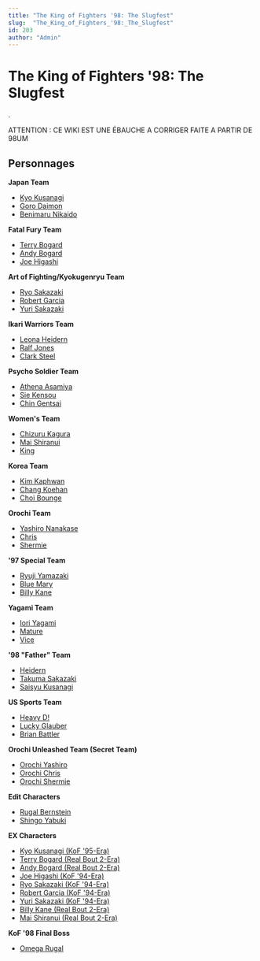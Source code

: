```yaml
---
title: "The King of Fighters '98: The Slugfest"
slug:  "The_King_of_Fighters_'98:_The_Slugfest"
id: 203
author: "Admin"
---
```


# The King of Fighters '98: The Slugfest

.

ATTENTION : CE WIKI EST UNE ÉBAUCHE A CORRIGER FAITE A PARTIR DE 98UM

## Personnages

**Japan Team**

- [Kyo Kusanagi](Kyo_Kusanagi_(KoF_'98) "wikilink")
- [Goro Daimon](Goro_Daimon_(KoF_'98) "wikilink")
- [Benimaru Nikaido](Benimaru_Nikaido_(KoF_'98) "wikilink")

**Fatal Fury Team**

- [Terry Bogard](Terry_Bogard_(KoF_'98) "wikilink")
- [Andy Bogard](Andy_Bogard_(KoF_'98) "wikilink")
- [Joe Higashi](Joe_Higashi_(KoF_'98) "wikilink")

**Art of Fighting/Kyokugenryu Team**

- [Ryo Sakazaki](Ryo_Sakazaki_(KoF_'98) "wikilink")
- [Robert Garcia](Robert_Garcia_(KoF_'98) "wikilink")
- [Yuri Sakazaki](Yuri_Sakazaki_(KoF_'98) "wikilink")

**Ikari Warriors Team**

- [Leona Heidern](Leona_Heidern_(KoF_'98) "wikilink")
- [Ralf Jones](Ralf_Jones_(KoF_'98) "wikilink")
- [Clark Steel](Clark_Steele_(KoF_'98) "wikilink")

**Psycho Soldier Team**

- [Athena Asamiya](Athena_Asamiya_(KoF_'98) "wikilink")
- [Sie Kensou](Sie_Kensou_(KoF_'98) "wikilink")
- [Chin Gentsai](Chin_Gentsai_(KoF_'98) "wikilink")

**Women's Team**

- [Chizuru Kagura](Chizuru_Kagura_(KoF_'98) "wikilink")
- [Mai Shiranui](Mai_Shiranui_(KoF_'98) "wikilink")
- [King](King_(KoF_'98) "wikilink")

**Korea Team**

- [Kim Kaphwan](Kim_Kaphwan_(KoF_'98) "wikilink")
- [Chang Koehan](Chang_Koehan_(KoF_'98) "wikilink")
- [Choi Bounge](Choi_Bounge_(KoF_'98) "wikilink")

**Orochi Team**

- [Yashiro Nanakase](Yashiro_Nanakase_(KoF_'98) "wikilink")
- [Chris](Chris_(KoF_'98) "wikilink")
- [Shermie](Shermie_(KoF_'98) "wikilink")

**'97 Special Team**

- [Ryuji Yamazaki](Ryuji_Yamazaki_(KoF_'98) "wikilink")
- [Blue Mary](Blue_Mary_(KoF_'98) "wikilink")
- [Billy Kane](Billy_Kane_(KoF_'98) "wikilink")

**Yagami Team**

- [Iori Yagami](Iori_Yagami_(KoF_'98) "wikilink")
- [Mature](Mature_(KoF_'98) "wikilink")
- [Vice](Vice_(KoF_'98) "wikilink")

**'98 "Father" Team**

- [Heidern](Heidern_(KoF_'98) "wikilink")
- [Takuma Sakazaki](Takuma_Sakazaki_(KoF_'98) "wikilink")
- [Saisyu Kusanagi](Saisyu_Kusanagi_(KoF_'98) "wikilink")

**US Sports Team**

- [Heavy D!](Heavy_D!_(KoF_'98) "wikilink")
- [Lucky Glauber](Lucky_Glauber_(KoF_'98) "wikilink")
- [Brian Battler](Brian_Battler_(KoF_'98) "wikilink")

**Orochi Unleashed Team (Secret Team)**

- [Orochi Yashiro](Orochi_Yashiro_(KoF_'98) "wikilink")
- [Orochi Chris](Orochi_Chris_(KoF_'98) "wikilink")
- [Orochi Shermie](Orochi_Shermie_(KoF_'98) "wikilink")

**Edit Characters**

- [Rugal Bernstein](Rugal_Bernstein_(KoF_'98) "wikilink")
- [Shingo Yabuki](Shingo_Yabuki_(KoF_'98) "wikilink")

**EX Characters**

- [Kyo Kusanagi (KoF
  '95-Era)](Kyo_Kusanagi_(KoF_'95-Era)_(KoF_'98) "wikilink")
- [Terry Bogard (Real Bout
  2-Era)](Terry_Bogard_(Real_Bout_2-Era)_(KoF_'98) "wikilink")
- [Andy Bogard (Real Bout
  2-Era)](Andy_Bogard_(Real_Bout_2_Era)_(KoF_'98) "wikilink")
- [Joe Higashi (KoF
  '94-Era)](Joe_Higashi_(KoF_'94-Era)_(KoF_'98) "wikilink")
- [Ryo Sakazaki (KoF
  '94-Era)](Ryo_Sakazaki_(KoF_'94-Era)_(KoF_'98) "wikilink")
- [Robert Garcia (KoF
  '94-Era)](Robert_Garcia_(KoF_'94-Era)_(KoF_'98) "wikilink")
- [Yuri Sakazaki (KoF
  '94-Era)](Yuri_Sakazaki_(KoF_'94-Era)_(KoF_'98) "wikilink")
- [Billy Kane (Real Bout
  2-Era)](Billy_Kane_(Real_Bout_2-Era)_(KoF_'98) "wikilink")
- [Mai Shiranui (Real Bout
  2-Era)](Mai_Shiranui_(Real_Bout_2-Era)_(KoF_'98) "wikilink")

**KoF '98 Final Boss**

- [Omega Rugal](Omega_Rugal_(KoF_'98) "wikilink")
